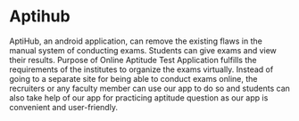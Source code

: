 # Aptihub
AptiHub, an android application, can remove the existing flaws in the manual system of conducting exams. Students can give exams and view their results. Purpose of Online Aptitude Test Application fulfills the requirements of the institutes to organize the exams virtually. Instead of going to a separate site for being able to conduct exams online, the recruiters or any faculty member can use our app to do so and students can also take help of our app for practicing aptitude question as our app is convenient and user-friendly.
